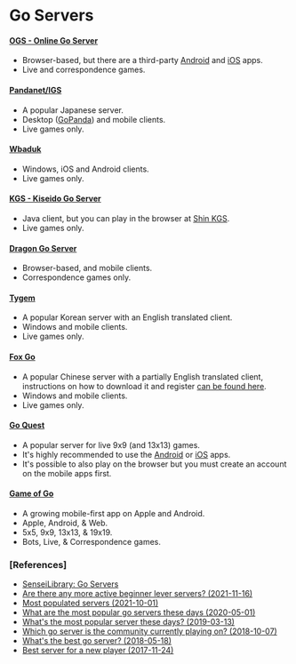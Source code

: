 Go Servers
==========

#### [OGS - Online Go Server](https://online-go.com/) 
- Browser-based, but there are a third-party [Android](https://play.google.com/store/apps/details?id=io.zenandroid.onlinego) and [iOS](https://apps.apple.com/app/id1535010544) apps.
- Live and correspondence games.

#### [Pandanet/IGS](https://pandanet-igs.com/communities/pandanet) 
- A popular Japanese server.
- Desktop ([GoPanda](https://pandanet-igs.com/communities/gopanda2)) and mobile clients.
- Live games only.

#### [Wbaduk](http://www.wbaduk.com/) 
- Windows, iOS and Android clients.
- Live games only.

#### [KGS - Kiseido Go Server](http://www.gokgs.com/) 
- Java client, but you can play in the browser at [Shin KGS](https://shin.gokgs.com).
- Live games only.

#### [Dragon Go Server](https://www.dragongoserver.net/) 
- Browser-based, and mobile clients.
- Correspondence games only.

#### [Tygem](http://www.tygemgo.com/) 
- A popular Korean server with an English translated client.
- Windows and mobile clients.
- Live games only.

#### [Fox Go](https://www.foxwq.com/) 
- A popular Chinese server with a partially English translated client, instructions on how to download it and register [can be found here](https://senseis.xmp.net/?FoxWeiqi).
- Windows and mobile clients.
- Live games only.

#### [Go Quest](http://questgames.net/go9) 
- A popular server for live 9x9 (and 13x13) games.
- It's highly recommended to use the [Android](https://play.google.com/store/apps/details?id=fm.wars.goquest) or [iOS](https://apps.apple.com/us/app/goquest/id834841918) apps. 
- It's possible to also play on the browser but you must create an account on the mobile apps first.

#### [Game of Go](https://play.gameofgo.app) 
- A growing mobile-first app on Apple and Android.
- Apple, Android, & Web.
- 5x5, 9x9, 13x13, & 19x19.
- Bots, Live, & Correspondence games.

### [References]
- [SenseiLibrary: Go Servers](https://senseis.xmp.net/?GoServers)
- [Are there any more active beginner lever servers? (2021-11-16)](https://www.reddit.com/r/baduk/comments/qv1vdx/are_there_any_more_active_beginner_level_servers/) 
- [Most populated servers (2021-10-01)](https://www.reddit.com/r/baduk/comments/pzcja9/most_populated_servers/) 
- [What are the most popular go servers these days (2020-05-01)](https://www.reddit.com/r/baduk/comments/gbazlr/what_are_the_most_popular_go_servers_these_days/) 
- [What's the most popular server these days? (2019-03-13)
](https://www.reddit.com/r/baduk/comments/b0pavd/whats_the_most_popular_server_these_days/) 
- [Which go server is the community currently playing on? (2018-10-07)](https://www.reddit.com/r/baduk/comments/9m3n83/which_go_server_is_the_community_currently/)
- [What's the best go server? (2018-05-18)](https://www.reddit.com/r/baduk/comments/8ivg3o/whats_the_best_go_server/) 
- [Best server for a new player (2017-11-24)](https://www.reddit.com/r/baduk/comments/7falm6/best_server_for_a_new_player/) 
 
